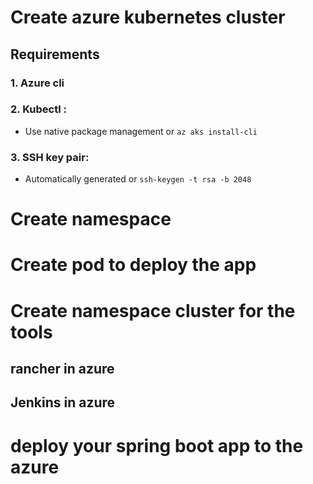 # Create azure kubernetes cluster

## Requirements
### 1. Azure cli

### 2. Kubectl :
* Use native package management or `az aks install-cli`
 
### 3. SSH key pair: 
* Automatically generated or `ssh-keygen -t rsa -b 2048`
 


# Create namespace

# Create pod to deploy the app

# Create namespace cluster for the tools 
## rancher in azure
## Jenkins in azure

# deploy your spring boot app to the azure
